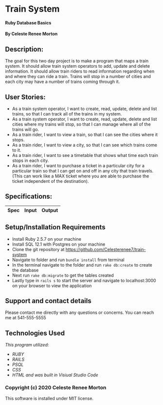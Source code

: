 # Train System
#### Ruby Database Basics
#### By Celeste Renee Morton
## Description:
The goal for this two day project is to make a program that maps a train system. It should allow train system operators to add, update and delete information. It should allow train riders to read information regarding when and where they can ride a train.
Trains will stop in a number of cities and each city may have a number of trains coming through it.

## User Stories:
* As a train system operator, I want to create, read, update, delete and list trains, so that I can track all of the trains in my system.
* As a train system operator, I want to create, read, update, delete and list cities where my trains will stop, so that I can manage where all of the trains will go.
* As a train rider, I want to view a train, so that I can see the cities where it stops.
* As a train rider, I want to view a city, so that I can see which trains come to it.
* As a train rider, I want to see a timetable that shows what time each train stops in each city.
* As a train rider, I want to purchase a ticket in a particular city for a particular train so that I can get on and off in any city that train travels. (This can work like a MAX ticket where you are able to purchase the ticket independent of the destination).

## Specifications:

|Spec|Input|Output|
|-|-|-|

## Setup/Installation Requirements
* Install Ruby 2.5.7 on your machine
* Install SQL 12.1 with Postgres on your machine
* Clone the git repository at https://github.com/Celesterenee7/train-system
* Navigate to folder and run `bundle install` from terminal
* In the terminal navigate to the folder and run `rake db:create` to create the database
* Next run `rake db:migrate` to get the tables created
* Lastly type in `rails s` to start the server and navigate to localhost:3000 on your browser to view the application

## Support and contact details
Please contact me directly with any questions or concerns. You can reach me at 541-555-5555
## Technologies Used
_This program utilized:_
* _RUBY_
* _RAILS_
* _PSQL_
* _CSS_
* _HTML_
_and was built in Visiual Studio Code_
### Copyright (c) 2020 Celeste Renee Morton
This software is installed under MIT license.
